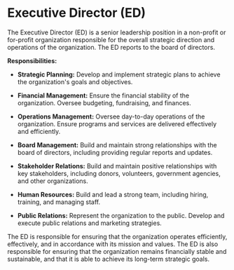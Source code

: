 # Executive Director (ED)

The Executive Director (ED) is a senior leadership position in a non-profit or for-profit organization responsible for the overall strategic direction and operations of the organization. The ED reports to the board of directors.

**Responsibilities:**

* **Strategic Planning:** Develop and implement strategic plans to achieve the organization's goals and objectives.

* **Financial Management:** Ensure the financial stability of the organization. Oversee budgeting, fundraising, and finances.

* **Operations Management:** Oversee day-to-day operations of the organization. Ensure programs and services are delivered effectively and efficiently.

* **Board Management:** Build and maintain strong relationships with the board of directors, including providing regular reports and updates.

* **Stakeholder Relations:** Build and maintain positive relationships with key stakeholders, including donors, volunteers, government agencies, and other organizations.

* **Human Resources:** Build and lead a strong team, including hiring, training, and managing staff.

* **Public Relations:** Represent the organization to the public. Develop and execute public relations and marketing strategies.

The ED is responsible for ensuring that the organization operates efficiently, effectively, and in accordance with its mission and values. The ED is also responsible for ensuring that the organization remains financially stable and sustainable, and that it is able to achieve its long-term strategic goals.
